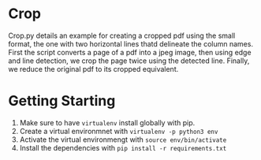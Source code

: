 # Crop  

Crop.py details an example for creating a cropped pdf using the small format, the one with two horizontal lines thatd delineate
the column names. First the script converts a page of a pdf into a jpeg image, then using edge and line detection, we crop the
page twice using the detected line. Finally, we reduce the original pdf to its cropped equivalent. 


# Getting Starting 

1. Make sure to have `virtualenv` install globally with pip.
2. Create a virtual environmnet with  `virtualenv -p python3 env`
3. Activate the virtual environmengt with  `source env/bin/activate`
4. Install the dependencies with `pip install -r requirements.txt`
